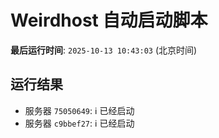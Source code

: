 # Weirdhost 自动启动脚本

**最后运行时间**: `2025-10-13 10:43:03` (北京时间)

## 运行结果

- 服务器 `75050649`: ℹ️ 已经启动
- 服务器 `c9bbef27`: ℹ️ 已经启动
